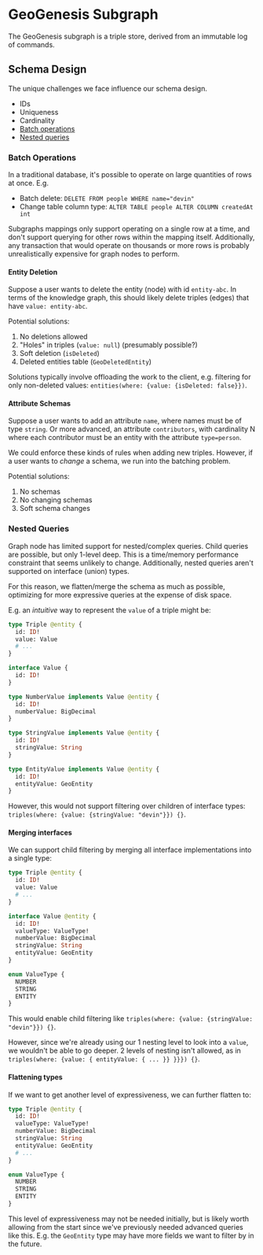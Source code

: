 # GeoGenesis Subgraph

The GeoGenesis subgraph is a triple store, derived from an immutable log of commands.

## Schema Design

The unique challenges we face influence our schema design.

- IDs
- Uniqueness
- Cardinality
- [Batch operations](#batch-operations)
- [Nested queries](#nested-queries)

### Batch Operations

In a traditional database, it's possible to operate on large quantities of rows at once. E.g.

- Batch delete: `DELETE FROM people WHERE name="devin"`
- Change table column type: `ALTER TABLE people ALTER COLUMN createdAt int`

Subgraphs mappings only support operating on a single row at a time, and don't support querying for other rows within the mapping itself. Additionally, any transaction that would operate on thousands or more rows is probably unrealistically expensive for graph nodes to perform.

#### Entity Deletion

Suppose a user wants to delete the entity (node) with id `entity-abc`. In terms of the knowledge graph, this should likely delete triples (edges) that have `value: entity-abc`.

Potential solutions:

1. No deletions allowed
2. "Holes" in triples (`value: null`) (presumably possible?)
3. Soft deletion (`isDeleted`)
4. Deleted entities table (`GeoDeletedEntity`)

Solutions typically involve offloading the work to the client, e.g. filtering for only non-deleted values: `entities(where: {value: {isDeleted: false}})`.

#### Attribute Schemas

Suppose a user wants to add an attribute `name`, where names must be of type `string`. Or more advanced, an attribute `contributors`, with cardinality N where each contributor must be an entity with the attribute `type=person`.

We could enforce these kinds of rules when adding new triples. However, if a user wants to _change_ a schema, we run into the batching problem.

Potential solutions:

1. No schemas
2. No changing schemas
3. Soft schema changes

### Nested Queries

Graph node has limited support for nested/complex queries. Child queries are possible, but only 1-level deep. This is a time/memory performance constraint that seems unlikely to change. Additionally, nested queries aren't supported on interface (union) types.

For this reason, we flatten/merge the schema as much as possible, optimizing for more expressive queries at the expense of disk space.

E.g. an _intuitive_ way to represent the `value` of a triple might be:

```graphql
type Triple @entity {
  id: ID!
  value: Value
  # ...
}

interface Value {
  id: ID!
}

type NumberValue implements Value @entity {
  id: ID!
  numberValue: BigDecimal
}

type StringValue implements Value @entity {
  id: ID!
  stringValue: String
}

type EntityValue implements Value @entity {
  id: ID!
  entityValue: GeoEntity
}
```

However, this would not support filtering over children of interface types: `triples(where: {value: {stringValue: "devin"}}) {}`.

#### Merging interfaces

We can support child filtering by merging all interface implementations into a single type:

```graphql
type Triple @entity {
  id: ID!
  value: Value
  # ...
}

interface Value @entity {
  id: ID!
  valueType: ValueType!
  numberValue: BigDecimal
  stringValue: String
  entityValue: GeoEntity
}

enum ValueType {
  NUMBER
  STRING
  ENTITY
}
```

This would enable child filtering like `triples(where: {value: {stringValue: "devin"}}) {}`.

However, since we're already using our 1 nesting level to look into a `value`, we wouldn't be able to go deeper. 2 levels of nesting isn't allowed, as in `triples(where: {value: { entityValue: { ... }} }}}) {}`.

#### Flattening types

If we want to get another level of expressiveness, we can further flatten to:

```graphql
type Triple @entity {
  id: ID!
  valueType: ValueType!
  numberValue: BigDecimal
  stringValue: String
  entityValue: GeoEntity
  # ...
}

enum ValueType {
  NUMBER
  STRING
  ENTITY
}
```

This level of expressiveness may not be needed initially, but is likely worth allowing from the start since we've previously needed advanced queries like this. E.g. the `GeoEntity` type may have more fields we want to filter by in the future.
